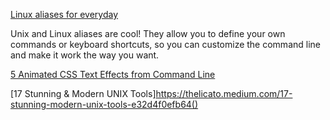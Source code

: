 [Linux aliases for everyday](https://rvjenya.com/linux-aliases-for-everyday-7882cd9220b5)

Unix and Linux aliases are cool! They allow you to define your own commands or keyboard shortcuts, so you can customize the command line and make it work the way you want.

[5 Animated CSS Text Effects from Command Line](https://medium.com/mkdir-awesome/5-animated-css-text-effects-from-command-line-12e29b766c9)


[17 Stunning & Modern UNIX Tools]https://thelicato.medium.com/17-stunning-modern-unix-tools-e32d4f0efb64()